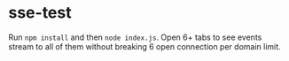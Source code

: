 # sse-test

Run `npm install` and then `node index.js`. Open 6+ tabs to see events stream to all of them without breaking 6 open connection per domain limit.
